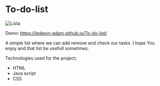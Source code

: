 # To-do-list

![Lista](https://user-images.githubusercontent.com/120331981/215272173-90be0dee-714f-4e66-b4ee-827fc8a2e023.gif)

Demo:
https://ledwon-adam.github.io/To-do-list/

A simple list where we can add remove and check our tasks. I hope You enjoy and that list be usefull sometimes.

Technologies used for the project;
- HTML 
- Java script
- CSS
